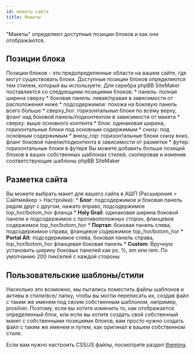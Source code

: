 ```yaml
---
id: макеты сайта
title: Макеты
---
```


"Макеты" определяют доступные позиции блоков и как они отображаются.

## Позиции блока

Позиции блоков - это предопределенные области на вашем сайте, где могут существовать блоки. Доступные позиции блоков определяются тем стилем, который вы используете. Для серебра phpBB SiteMaker поставляется со следующими позициями блоков: * панель: полная ширина сверху * боковая панель: левая/правая в зависимости от расположения ниже * подсодержимое: похожа на боковую панель всего больше * сверху_hor: горизонтальные блоки по всему верху, фланг над боковой панель/подконтентом в зависимости от макета * сверху: выше основного контента * блок: одинаковая ширина, горизонтальные блоки под основным содержимым * снизу: под основным содержимым * внизу_гор: горизонтальные блоки снизу вниз, фланг боковой панели/подконтента в зависимости от разметки * футер: горизонтальные блоки в футере Вы можете добавить больше позиций блоков в ваших собственных шаблонах стилей, скопировав и изменив соответствующие шаблоны phpBB SiteMaker

## Разметка сайта

Вы можете выбрать макет для вашего сайта в АШП (Расширения > Сайтмейкер > Настройки): * **Блог**: подсодержимое и боковая панель рядом друг с другом, нажато вправо, подсодержимое top_hor/botom_hor фланца * **Holy Grail**: одинаковая ширина боковой панели и подсодержимое с противоположных сторон, фланцевое содержимое top_hor/botom_hor * **Портал**: боковая панель слева, подсодержимое справа, фланцевое содержимое top_hor/botom_hor * **Portal Alt**: подсодержимое слева, боковая панель справа, top_hor/botom_hor фланцевая боковая панель * **Custom**: Вручную установить ширину боковых панелей как px, %, em или rem. По умолчанию 200 пикселей с каждой стороны

## Пользовательские шаблоны/стили

Насколько это возможно, мы пытались поместить файлы шаблонов и активы в стили/все/ папку, чтобы вы могли переписать их, создав файл с таким же именем под своим собственным шаблоном, например, prosilver. Поэтому, если вы хотите изменить то, как отображается определенный блок, или если вы хотите создать свой собственный макет с собственными позициями блоков, вам просто нужно создать файл с таким же именем и путем, как оригинал в вашем собственном стиле.

Если вам нужно настроить CSS/JS файлы, посмотрите раздел [theming](./developer-theming.md).
